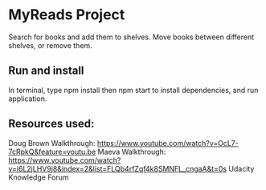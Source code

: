 # MyReads Project

Search for books and add them to shelves. Move books between different shelves, or remove them.

## Run and install
In terminal, type npm install then npm start to install dependencies, and run application.

## Resources used:
Doug Brown Walkthrough: https://www.youtube.com/watch?v=OcL7-7cRpkQ&feature=youtu.be
Maeva Walkthrough: https://www.youtube.com/watch?v=i6L2jLHV9j8&index=2&list=FLQb4rfZqf4k8SMNFL_cngaA&t=0s
Udacity Knowledge Forum

